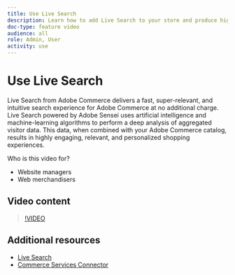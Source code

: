 ```yaml
---
title: Use Live Search
description: Learn how to add Live Search to your store and produce highly engaging, relevant, and personalized shopping experiences.
doc-type: feature video
audience: all
role: Admin, User
activity: use
---
```

# Use Live Search

Live Search from Adobe Commerce delivers a fast, super-relevant, and intuitive search experience for Adobe Commerce at no additional charge. Live Search powered by Adobe Sensei uses artificial intelligence and machine-learning algorithms to perform a deep analysis of aggregated visitor data. This data, when combined with your Adobe Commerce catalog, results in highly engaging, relevant, and personalized shopping experiences.

Who is this video for?

- Website managers
- Web merchandisers

## Video content

>[!VIDEO](https://video.tv.adobe.com/v/337365?quality=12&learn=on)

## Additional resources

- [Live Search](https://experienceleague.adobe.com/docs/commerce-merchant-services/live-search/overview.html)
- [Commerce Services Connector](https://experienceleague.adobe.com/docs/commerce-merchant-services/user-guides/saas.html)
